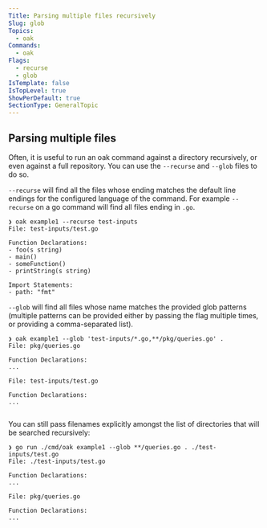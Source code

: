 ```yaml
---
Title: Parsing multiple files recursively
Slug: glob
Topics:
  - oak
Commands:
  - oak
Flags:
  - recurse
  - glob
IsTemplate: false
IsTopLevel: true
ShowPerDefault: true
SectionType: GeneralTopic
---
```


## Parsing multiple files

Often, it is useful to run an oak command against a directory recursively, or even against a full repository.
You can use the `--recurse` and `--glob` files to do so.

`--recurse` will find all the files whose ending matches the default line endings for the configured language of the
command. For example `--recurse` on a go command will find all files ending in `.go`.

``` 
❯ oak example1 --recurse test-inputs 
File: test-inputs/test.go

Function Declarations:
- foo(s string) 
- main() 
- someFunction() 
- printString(s string) 

Import Statements:
- path: "fmt"

```

`--glob` will find all files whose name matches the provided glob patterns (multiple patterns can be provided
either by passing the flag multiple times, or providing a comma-separated list). 

```
❯ oak example1 --glob 'test-inputs/*.go,**/pkg/queries.go' .
File: pkg/queries.go

Function Declarations:
...

File: test-inputs/test.go

Function Declarations:
...


```

You can still pass filenames explicitly amongst the list of directories that will be searched recursively:

``` 
❯ go run ./cmd/oak example1 --glob **/queries.go . ./test-inputs/test.go
File: ./test-inputs/test.go

Function Declarations:
...

File: pkg/queries.go

Function Declarations:
...
```